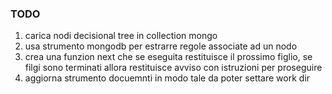 ### TODO
1. carica nodi decisional tree in collection mongo
2. usa strumento mongodb per estrarre regole associate ad un nodo
3. crea una funzion next che se eseguita restituisce il prossimo figlio, se filgi sono terminati allora restituisce avviso con istruzioni per proseguire
4. aggiorna strumento docuemnti in modo tale da poter settare work dir